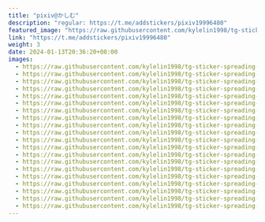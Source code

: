 ```yaml
---
title: "pixiv@かしむ"
description: "regular: https://t.me/addstickers/pixiv19996480"
featured_image: "https://raw.githubusercontent.com/kylelin1998/tg-sticker-spreading-worldwide-images/main/img/46c44a7c-57f8-44e2-b832-7c1459e51033.jpg"
link: "https://t.me/addstickers/pixiv19996480"
weight: 3
date: 2024-01-13T20:36:20+08:00
images:
  - https://raw.githubusercontent.com/kylelin1998/tg-sticker-spreading-worldwide-images/main/img/46c44a7c-57f8-44e2-b832-7c1459e51033.jpg
  - https://raw.githubusercontent.com/kylelin1998/tg-sticker-spreading-worldwide-images/main/img/6f9f0ba7-871e-4d16-9220-75332e67dd06.jpg
  - https://raw.githubusercontent.com/kylelin1998/tg-sticker-spreading-worldwide-images/main/img/8d0a8665-da0f-4969-bf0e-6b13b322c184.jpg
  - https://raw.githubusercontent.com/kylelin1998/tg-sticker-spreading-worldwide-images/main/img/cf077301-1d73-4236-b33e-4e28edc68f43.jpg
  - https://raw.githubusercontent.com/kylelin1998/tg-sticker-spreading-worldwide-images/main/img/348a7e50-3b77-4f7f-9e14-c36c879c11d8.jpg
  - https://raw.githubusercontent.com/kylelin1998/tg-sticker-spreading-worldwide-images/main/img/9457106c-6710-4578-98ba-0a0e056bfcfd.jpg
  - https://raw.githubusercontent.com/kylelin1998/tg-sticker-spreading-worldwide-images/main/img/1cdf924b-f2b8-4463-af86-ac672c17072c.jpg
  - https://raw.githubusercontent.com/kylelin1998/tg-sticker-spreading-worldwide-images/main/img/b5e549f4-b7b7-4203-98d9-504a54758981.jpg
  - https://raw.githubusercontent.com/kylelin1998/tg-sticker-spreading-worldwide-images/main/img/af6db17b-2d24-4a73-9849-25e3998022b8.jpg
  - https://raw.githubusercontent.com/kylelin1998/tg-sticker-spreading-worldwide-images/main/img/19eb9ddd-41ca-4b11-a17b-3a4cdd77b517.jpg
  - https://raw.githubusercontent.com/kylelin1998/tg-sticker-spreading-worldwide-images/main/img/4c3aecbe-b9a6-4b67-b6d4-070830dd2809.jpg
  - https://raw.githubusercontent.com/kylelin1998/tg-sticker-spreading-worldwide-images/main/img/e0d5aebf-c520-4607-936c-7126ecf3a4b5.jpg
  - https://raw.githubusercontent.com/kylelin1998/tg-sticker-spreading-worldwide-images/main/img/dab95204-01bd-440f-a365-e6724b6443a3.jpg
  - https://raw.githubusercontent.com/kylelin1998/tg-sticker-spreading-worldwide-images/main/img/618a92e7-8ff3-427e-9f72-e5da5f087fbb.jpg
  - https://raw.githubusercontent.com/kylelin1998/tg-sticker-spreading-worldwide-images/main/img/a31bedd5-3211-4c9d-bcb4-62b9cbc4a82c.jpg
  - https://raw.githubusercontent.com/kylelin1998/tg-sticker-spreading-worldwide-images/main/img/45a2391f-e1bf-4e39-80af-2377a523a209.jpg
  - https://raw.githubusercontent.com/kylelin1998/tg-sticker-spreading-worldwide-images/main/img/27c2c954-9744-4188-ad79-b3b5585cf455.jpg
  - https://raw.githubusercontent.com/kylelin1998/tg-sticker-spreading-worldwide-images/main/img/72e1a309-37d4-4780-be98-dd11c0336841.jpg
  - https://raw.githubusercontent.com/kylelin1998/tg-sticker-spreading-worldwide-images/main/img/3c5f3da3-432a-4bbd-b26d-93a56261e523.jpg
  - https://raw.githubusercontent.com/kylelin1998/tg-sticker-spreading-worldwide-images/main/img/9204afc1-bd0d-46ae-a4df-57ef2984e857.jpg
---
```

